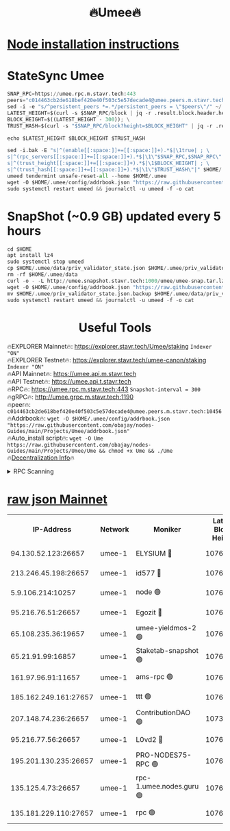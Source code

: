 <h1 align="center"> 🔥Umee🔥</h1>


[Node installation instructions](https://github.com/obajay/nodes-Guides/tree/main/Projects/Umee)
=
# StateSync Umee
```python
SNAP_RPC=https://umee.rpc.m.stavr.tech:443
peers="c014463cb2de618bef420e40f503c5e57decade4@umee.peers.m.stavr.tech:10456"
sed -i -e "s/^persistent_peers *=.*/persistent_peers = \"$peers\"/" ~/.umee/config/config.toml
LATEST_HEIGHT=$(curl -s $SNAP_RPC/block | jq -r .result.block.header.height); \
BLOCK_HEIGHT=$((LATEST_HEIGHT - 300)); \
TRUST_HASH=$(curl -s "$SNAP_RPC/block?height=$BLOCK_HEIGHT" | jq -r .result.block_id.hash)

echo $LATEST_HEIGHT $BLOCK_HEIGHT $TRUST_HASH

sed -i.bak -E "s|^(enable[[:space:]]+=[[:space:]]+).*$|\1true| ; \
s|^(rpc_servers[[:space:]]+=[[:space:]]+).*$|\1\"$SNAP_RPC,$SNAP_RPC\"| ; \
s|^(trust_height[[:space:]]+=[[:space:]]+).*$|\1$BLOCK_HEIGHT| ; \
s|^(trust_hash[[:space:]]+=[[:space:]]+).*$|\1\"$TRUST_HASH\"|" $HOME/.umee/config/config.toml
umeed tendermint unsafe-reset-all --home $HOME/.umee
wget -O $HOME/.umee/config/addrbook.json "https://raw.githubusercontent.com/obajay/nodes-Guides/main/Projects/Umee/addrbook.json"
sudo systemctl restart umeed && journalctl -u umeed -f -o cat
```
# SnapShot (~0.9 GB) updated every 5 hours
```python
cd $HOME
apt install lz4
sudo systemctl stop umeed
cp $HOME/.umee/data/priv_validator_state.json $HOME/.umee/priv_validator_state.json.backup
rm -rf $HOME/.umee/data
curl -o - -L http://umee.snapshot.stavr.tech:1000/umee/umee-snap.tar.lz4 | lz4 -c -d - | tar -x -C $HOME/.umee --strip-components 2
wget -O $HOME/.umee/config/addrbook.json "https://raw.githubusercontent.com/obajay/nodes-Guides/main/Projects/Umee/addrbook.json"
mv $HOME/.umee/priv_validator_state.json.backup $HOME/.umee/data/priv_validator_state.json
sudo systemctl restart umeed && journalctl -u umeed -f -o cat
```
 <h1 align="center"> Useful Tools</h1>

🔥EXPLORER Mainnet🔥:      https://explorer.stavr.tech/Umee/staking             `Indexer "ON"` \
🔥EXPLORER Testnet🔥:        https://explorer.stavr.tech/umee-canon/staking      `Indexer "ON"` \
🔥API Mainnet🔥:                   https://umee.api.m.stavr.tech \
🔥API Testnet🔥:                     https://umee.api.t.stavr.tech \
🔥RPC🔥:                           https://umee.rpc.m.stavr.tech:443                     `Snapshot-interval = 300` \
🔥gRPC🔥:                              http://umee.grpc.m.stavr.tech:1190 \
🔥peer🔥:                     `c014463cb2de618bef420e40f503c5e57decade4@umee.peers.m.stavr.tech:10456` \
🔥Addrbook🔥:    ```wget -O $HOME/.umee/config/addrbook.json "https://raw.githubusercontent.com/obajay/nodes-Guides/main/Projects/Umee/addrbook.json"``` \
🔥Auto_install script🔥: ```wget -O Ume https://raw.githubusercontent.com/obajay/nodes-Guides/main/Projects/Umee/Ume && chmod +x Ume && ./Ume``` \
🔥[Decentralization Info](https://github.com/obajay/StateSync-snapshots/tree/main/Projects/Umee/Decentralization)🔥

<details>
<summary>RPC Scanning</summary>

<h2 align="center"> We scan nodes in real time every 4 hours. And we provide the final result of RPC endpoints.
We cannot influence the operation of these nodes in any way. </h2>


```python
If Voting Power is higher than 0 --> then the Node is a validator of the network and may be subject to attack and be a potential threat to the chain.
```
```python
We marked such validators with a red symbol
```

</details>

[raw json Mainnet](https://rpc-check.umeem.stavr.tech/umeem/rpc-umeem-result.json)
=



<table><tr><th>IP-Address</th><th>Network</th><th>Moniker</th><th>Latest Block Height</th><th>Earliest Block Height</th><th>Catching Up</th><th>Tx Index</th><th>Voting Power</th><th>Scan Time</th></tr><tr><td>94.130.52.123:26657</td><td>umee-1</td><td>ELYSIUM 🔴</td><td>10766256</td><td>3216011</td><td>False</td><td>on</td><td>23147158</td><td>2024-02-26T12:51:57.432977200UTC</td></tr><tr><td>213.246.45.198:26657</td><td>umee-1</td><td>id577 🔴</td><td>10766244</td><td>7100001</td><td>False</td><td>on</td><td>35124283</td><td>2024-02-26T12:50:48.599484218UTC</td></tr><tr><td>5.9.106.214:10257</td><td>umee-1</td><td>node 🟢</td><td>10766252</td><td>7942001</td><td>False</td><td>on</td><td>0</td><td>2024-02-26T12:51:34.403108869UTC</td></tr><tr><td>95.216.76.51:26657</td><td>umee-1</td><td>Egozit 🔴</td><td>10766256</td><td>8262001</td><td>False</td><td>off</td><td>38405968</td><td>2024-02-26T12:51:57.146289834UTC</td></tr><tr><td>65.108.235.36:19657</td><td>umee-1</td><td>umee-yieldmos-2 🟢</td><td>10766237</td><td>9575548</td><td>False</td><td>on</td><td>0</td><td>2024-02-26T12:50:07.200554744UTC</td></tr><tr><td>65.21.91.99:16857</td><td>umee-1</td><td>Staketab-snapshot 🟢</td><td>10766248</td><td>9992001</td><td>False</td><td>off</td><td>0</td><td>2024-02-26T12:51:13.420209732UTC</td></tr><tr><td>161.97.96.91:11657</td><td>umee-1</td><td>ams-rpc 🟢</td><td>10766259</td><td>10352001</td><td>False</td><td>on</td><td>0</td><td>2024-02-26T12:52:17.889034115UTC</td></tr><tr><td>185.162.249.161:27657</td><td>umee-1</td><td>ttt 🟢</td><td>10766250</td><td>10381617</td><td>False</td><td>on</td><td>0</td><td>2024-02-26T12:51:25.822487713UTC</td></tr><tr><td>207.148.74.236:26657</td><td>umee-1</td><td>ContributionDAO 🟢</td><td>10738676</td><td>10484838</td><td>False</td><td>off</td><td>0</td><td>2024-02-26T12:52:04.730248760UTC</td></tr><tr><td>95.216.77.56:26657</td><td>umee-1</td><td>L0vd2 🔴</td><td>10766259</td><td>10666259</td><td>False</td><td>off</td><td>38363116</td><td>2024-02-26T12:52:17.608509860UTC</td></tr><tr><td>195.201.130.235:26657</td><td>umee-1</td><td>PRO-NODES75-RPC 🟢</td><td>10766251</td><td>10676285</td><td>False</td><td>on</td><td>0</td><td>2024-02-26T12:51:32.157241378UTC</td></tr><tr><td>135.125.4.73:26657</td><td>umee-1</td><td>rpc-1.umee.nodes.guru 🟢</td><td>10766256</td><td>10691018</td><td>False</td><td>on</td><td>0</td><td>2024-02-26T12:51:57.673286075UTC</td></tr><tr><td>135.181.229.110:27657</td><td>umee-1</td><td>rpc 🟢</td><td>10766241</td><td>10754071</td><td>False</td><td>on</td><td>0</td><td>2024-02-26T12:50:32.001587135UTC</td></tr></table>
